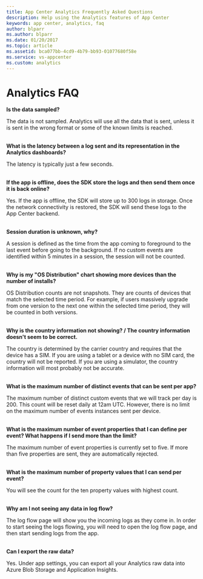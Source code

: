 ```yaml
---
title: App Center Analytics Frequently Asked Questions
description: Help using the Analytics features of App Center
keywords: app center, analytics, faq
author: blparr
ms.author: blparr
ms.date: 01/20/2017
ms.topic: article
ms.assetid: bca077bb-4cd9-4b79-bb93-01077680f58e
ms.service: vs-appcenter
ms.custom: analytics
---
```


# Analytics FAQ

**Is the data sampled?**

The data is not sampled. Analytics will use all the data that is sent, unless it is sent in the wrong format or some of the known limits is reached.
<br><br>

**What is the latency between a log sent and its representation in the Analytics dashboards?**

The latency is typically just a few seconds.
<br><br>

**If the app is offline, does the SDK store the logs and then send them once it is back online?**

Yes. If the app is offline, the SDK will store up to 300 logs in storage. Once the network connectivity is restored, the SDK will send these logs to the App Center backend.
<br><br>

**Session duration is unknown, why?**

A session is defined as the time from the app coming to foreground to the last event before going to the background. If no custom events are identified within 5 minutes in a session, the session will not be counted.
<br><br>

**Why is my "OS Distribution" chart showing more devices than the number of installs?**

OS Distribution counts are not snapshots. They are counts of devices that match the selected time period. For example, if users massively upgrade from one version to the next one within the selected time period, they will be counted in both versions.
<br><br>

**Why is the country information not showing? / The country information doesn't seem to be correct.**

The country is determined by the carrier country and requires that the device has a SIM. If you are using a tablet or a device with no SIM card, the country will not be reported. If you are using a simulator, the country information will most probably not be accurate.
<br><br>

**What is the maximum number of distinct events that can be sent per app?**

The maximum number of distinct custom events that we will track per day is 200. This count will be reset daily at 12am UTC. However, there is no limit on the maximum number of events instances sent per device.
<br><br>

**What is the maximum number of event properties that I can define per event? What happens if I send more than the limit?**

The maximum number of event properties is currently set to five. If more than five properties are sent, they are automatically rejected.
<br><br>

**What is the maximum number of property values that I can send per event?**

You will see the count for the ten property values with highest count.
<br><br>

**Why am I not seeing any data in log flow?**

The log flow page will show you the incoming logs as they come in. In order to start seeing the logs flowing, you will need to open the log flow page, and then start sending logs from the app.
<br><br>

**Can I export the raw data?**

Yes. Under app settings, you can export all your Analytics raw data into Azure Blob Storage and Application Insights.
<br><br>
